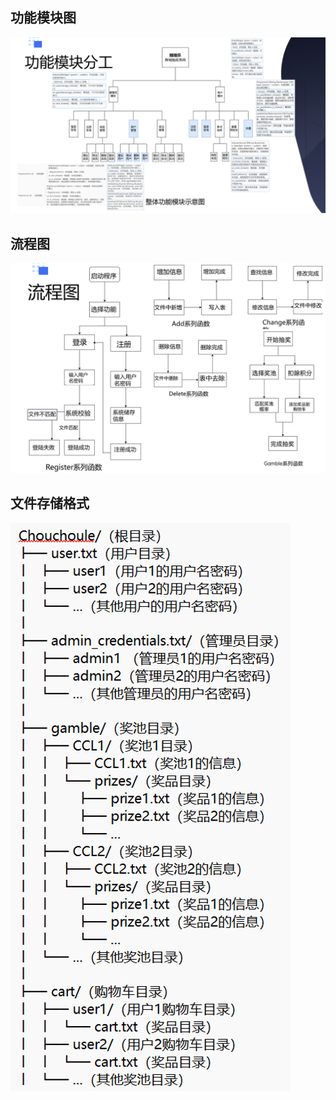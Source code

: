 ## 功能模块图 ##
![此处应有功能模块图](https://github.com/Emptyqk/Chouchoule-system/blob/main/%E5%B1%8F%E5%B9%95%E6%88%AA%E5%9B%BE%202025-01-15%20220053.png)

## 流程图 ##
![此处应有流程图](https://github.com/Emptyqk/Chouchoule-system/blob/main/%E5%B1%8F%E5%B9%95%E6%88%AA%E5%9B%BE%202025-01-15%20220144.png)

## 文件存储格式 ##
![此处应有文件存储示意图](https://github.com/Emptyqk/Chouchoule-system/blob/main/%E5%B1%8F%E5%B9%95%E6%88%AA%E5%9B%BE%202025-01-13%20175620.png)
